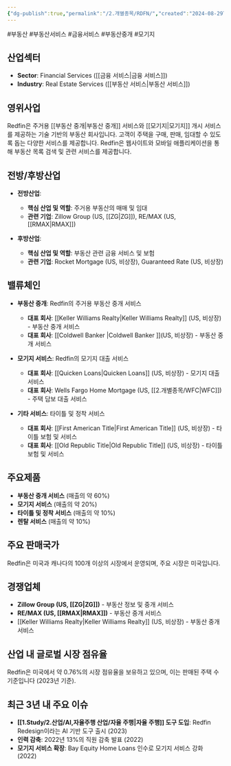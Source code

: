 ```yaml
---
{"dg-publish":true,"permalink":"/2.개별종목/RDFN/","created":"2024-08-29T20:55:03.407+09:00","updated":"2025-07-29T21:37:05.111+09:00"}
---
```


#부동산 #부동산서비스 #금융서비스 #부동산중개 #모기지

## 산업섹터

- **Sector**: Financial Services ([[금융 서비스\|금융 서비스]])
- **Industry**: Real Estate Services ([[부동산 서비스\|부동산 서비스]])

## 영위사업

Redfin은 주거용 [[부동산 중개\|부동산 중개]] 서비스와 [[모기지\|모기지]] 개시 서비스를 제공하는 기술 기반의 부동산 회사입니다. 고객이 주택을 구매, 판매, 임대할 수 있도록 돕는 다양한 서비스를 제공합니다. Redfin은 웹사이트와 모바일 애플리케이션을 통해 부동산 목록 검색 및 관련 서비스를 제공합니다.

## 전방/후방산업

- **전방산업**:
    
    - **핵심 산업 및 역할**: 주거용 부동산의 매매 및 임대
    - **관련 기업**: Zillow Group (US, [[ZG\|ZG]]), RE/MAX (US, [[RMAX\|RMAX]])
    
- **후방산업**:
    
    - **핵심 산업 및 역할**: 부동산 관련 금융 서비스 및 보험
    - **관련 기업**: Rocket Mortgage (US, 비상장), Guaranteed Rate (US, 비상장)
    

## 밸류체인

- **부동산 중개**: Redfin의 주거용 부동산 중개 서비스
    
    - **대표 회사**: [[Keller Williams Realty\|Keller Williams Realty]] (US, 비상장) - 부동산 중개 서비스
    - **대표 회사**: [[Coldwell Banker \|Coldwell Banker ]](US, 비상장) - 부동산 중개 서비스
    
- **모기지 서비스**: Redfin의 모기지 대출 서비스
    
    - **대표 회사**: [[Quicken Loans\|Quicken Loans]] (US, 비상장) - 모기지 대출 서비스
    - **대표 회사**: Wells Fargo Home Mortgage (US, [[2.개별종목/WFC\|WFC]]) - 주택 담보 대출 서비스
    
- **기타 서비스**: 타이틀 및 정착 서비스
    
    - **대표 회사**: [[First American Title\|First American Title]] (US, 비상장) - 타이틀 보험 및 서비스
    - **대표 회사**: [[Old Republic Title\|Old Republic Title]] (US, 비상장) - 타이틀 보험 및 서비스
    

## 주요제품

- **부동산 중개 서비스** (매출의 약 60%)
- **모기지 서비스** (매출의 약 20%)
- **타이틀 및 정착 서비스** (매출의 약 10%)
- **렌탈 서비스** (매출의 약 10%)

## 주요 판매국가

Redfin은 미국과 캐나다의 100개 이상의 시장에서 운영되며, 주요 시장은 미국입니다.

## 경쟁업체

- **Zillow Group (US, [[ZG\|ZG]])** - 부동산 정보 및 중개 서비스
- **RE/MAX (US, [[RMAX\|RMAX]])** - 부동산 중개 서비스
- [[Keller Williams Realty\|Keller Williams Realty]] (US, 비상장) - 부동산 중개 서비스

## 산업 내 글로벌 시장 점유율

Redfin은 미국에서 약 0.76%의 시장 점유율을 보유하고 있으며, 이는 판매된 주택 수 기준입니다 (2023년 기준).

## 최근 3년 내 주요 이슈

- **[[1.Study/2.산업/AI,자율주행 산업/자율 주행\|자율 주행]] 도구 도입**: Redfin Redesign이라는 AI 기반 도구 출시 (2023)
- **인력 감축**: 2022년 13%의 직원 감축 발표 (2022)
- **모기지 서비스 확장**: Bay Equity Home Loans 인수로 모기지 서비스 강화 (2022)
